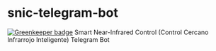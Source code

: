 # snic-telegram-bot

[![Greenkeeper badge](https://badges.greenkeeper.io/ajsb85/telegram-bot-snic.svg?token=ebc2581cd6083100d43e8a25d71d00f39c2df76486a3cbdcd9aa90754c06e13c)](https://greenkeeper.io/)
Smart Near-Infrared Control (Control Cercano Infrarrojo Inteligente) Telegram Bot
